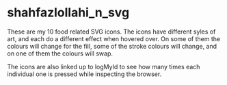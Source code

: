 # shahfazlollahi_n_svg

These are my 10 food related SVG icons. The icons have different syles of art, and each do a different effect when hovered over. On some of them the colours will change for the fill, some of the stroke colours will change, and on one of them the colours will swap.

The icons are also linked up to logMyId to see how many times each individual one is pressed while inspecting the browser.